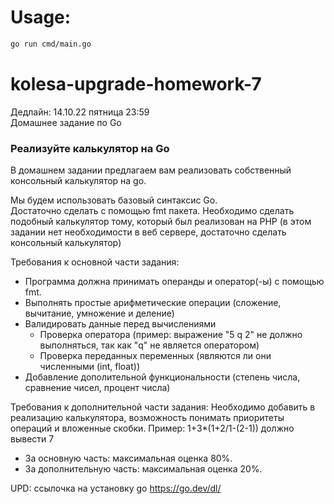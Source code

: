 # Usage:
```bash
go run cmd/main.go
```

# kolesa-upgrade-homework-7
Дедлайн: 14.10.22 пятница 23:59  
Домашнее задание по Go

### Реализуйте калькулятор на Go

В домашнем задании предлагаем вам реализовать собственный консольный калькулятор на go.

Мы будем использовать базовый синтаксис Go.  
Достаточно сделать с помощью fmt пакета. Необходимо сделать подобный калькулятор тому, который был реализован на PHP
(в этом задании нет необходимости в веб сервере, достаточно сделать консольный калькулятор)

Требования к основной части задания:
* Программа должна принимать операнды и оператор(-ы) с помощью fmt.
* Выполнять простые арифметические операции (сложение, вычитание, умножение и деление)
* Валидировать данные перед вычислениями
   * Проверка оператора (пример: выражение "5 q 2" не должно выполняться, так как "q" не является оператором)
   * Проверка переданных переменных (являются ли они численными (int, float))
* Добавление дополительной функциональности (степень числа, сравнение чисел, процент числа)

Требования к дополнительной части задания:
Необходимо добавить в реализацию калькулятора, возможность понимать приоритеты операций и вложенные скобки. Пример: 1+3*(1+2/1-(2-1))  должно вывести 7

* За основную часть: максимальная оценка 80%.
* За дополнительную часть: максимальная оценка 20%.

UPD: ссылочка на установку go https://go.dev/dl/